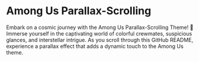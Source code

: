 # Among Us Parallax-Scrolling 

Embark on a cosmic journey with the Among Us Parallax-Scrolling Theme! 🚀 Immerse yourself in the captivating world of colorful crewmates, suspicious glances, and interstellar intrigue. As you scroll through this GitHub README, experience a parallax effect that adds a dynamic touch to the Among Us theme.
